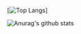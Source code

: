 [![Top Langs](https://github-readme-stats.vercel.app/api/top-langs/?username=junosg&layout=compact)]






![Anurag's github stats](https://github-readme-stats.vercel.app/api?username=junosg&count_private=true&include_all_commits=true)
